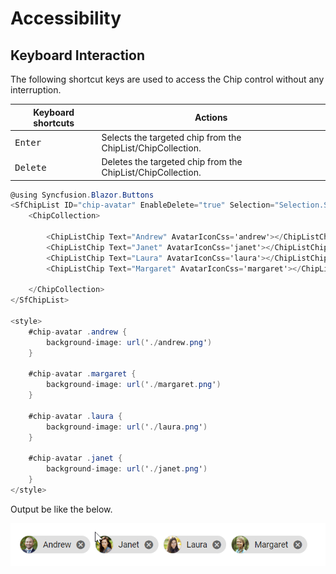 # Accessibility

## Keyboard Interaction

The following shortcut keys are used to access the Chip control without any interruption.

| Keyboard shortcuts | Actions |
|------------|-------------------|
| <kbd>Enter</kbd> | Selects the targeted chip from the ChipList/ChipCollection. |
| <kbd>Delete</kbd> | Deletes the targeted chip from the ChipList/ChipCollection. |

```csharp
@using Syncfusion.Blazor.Buttons
<SfChipList ID="chip-avatar" EnableDelete="true" Selection="Selection.Single">
    <ChipCollection>

        <ChipListChip Text="Andrew" AvatarIconCss='andrew'></ChipListChip>
        <ChipListChip Text="Janet" AvatarIconCss='janet'></ChipListChip>
        <ChipListChip Text="Laura" AvatarIconCss='laura'></ChipListChip>
        <ChipListChip Text="Margaret" AvatarIconCss='margaret'></ChipListChip>

    </ChipCollection>
</SfChipList>

<style>
    #chip-avatar .andrew {
        background-image: url('./andrew.png')
    }

    #chip-avatar .margaret {
        background-image: url('./margaret.png')
    }

    #chip-avatar .laura {
        background-image: url('./laura.png')
    }

    #chip-avatar .janet {
        background-image: url('./janet.png')
    }
</style>

```

Output be like the below.

![Chip with avatarIcon and selection](./images/accessibility.gif)